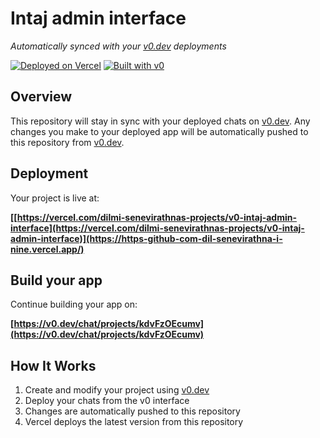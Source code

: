 # Intaj admin interface

*Automatically synced with your [v0.dev](https://v0.dev) deployments*

[![Deployed on Vercel](https://img.shields.io/badge/Deployed%20on-Vercel-black?style=for-the-badge&logo=vercel)](https://vercel.com/dilmi-senevirathnas-projects/v0-intaj-admin-interface)
[![Built with v0](https://img.shields.io/badge/Built%20with-v0.dev-black?style=for-the-badge)](https://v0.dev/chat/projects/kdvFzOEcumv)

## Overview

This repository will stay in sync with your deployed chats on [v0.dev](https://v0.dev).
Any changes you make to your deployed app will be automatically pushed to this repository from [v0.dev](https://v0.dev).

## Deployment

Your project is live at:

**[[https://vercel.com/dilmi-senevirathnas-projects/v0-intaj-admin-interface](https://vercel.com/dilmi-senevirathnas-projects/v0-intaj-admin-interface)](https://https-github-com-dil-senevirathna-i-nine.vercel.app/)**

## Build your app

Continue building your app on:

**[https://v0.dev/chat/projects/kdvFzOEcumv](https://v0.dev/chat/projects/kdvFzOEcumv)**

## How It Works

1. Create and modify your project using [v0.dev](https://v0.dev)
2. Deploy your chats from the v0 interface
3. Changes are automatically pushed to this repository
4. Vercel deploys the latest version from this repository
